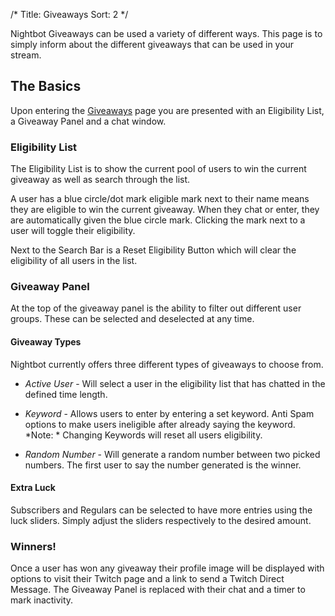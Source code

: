 /*
Title: Giveaways
Sort: 2
*/

Nightbot Giveaways can be used a variety of different ways. This page is to simply inform about the different giveaways that can be used in your stream.

## The Basics

Upon entering the [Giveaways](https://beta.nightbot.tv/giveaways) page you are presented with an Eligibility List, a Giveaway Panel and a chat window.

### Eligibility List

The Eligibility List is to show the current pool of users to win the current giveaway as well as search through the list. 

A user has a blue circle/dot mark eligible mark next to their name means they are eligible to win the current giveaway. When they chat or enter, they are automatically given the blue circle mark. Clicking the mark next to a user will toggle their eligibility.

Next to the Search Bar is a Reset Eligibility Button which will clear the eligibility of all users in the list. 

### Giveaway Panel

At the top of the giveaway panel is the ability to filter out different user groups. These can be selected and deselected at any time.

#### Giveaway Types

Nightbot currently offers three different types of giveaways to choose from.

- *Active User* - Will select a user in the eligibility list that has chatted in the defined time length.

- *Keyword* - Allows users to enter by entering a set keyword. Anti Spam options to make users ineligible after already saying the keyword. *Note: * Changing Keywords will reset all users eligibility.

- *Random Number* - Will generate a random number between two picked numbers. The first user to say the number generated is the winner.

#### Extra Luck

Subscribers and Regulars can be selected to have more entries using the luck sliders. Simply adjust the sliders respectively to the desired amount.

### Winners!

Once a user has won any giveaway their profile image will be displayed with options to visit their Twitch page and a link to send a Twitch Direct Message. The Giveaway Panel is replaced with their chat and a timer to mark inactivity. 